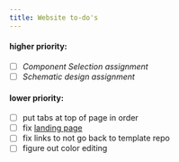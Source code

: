 ```yaml
---
title: Website to-do's
---
```

#### higher priority:
- [ ] *Component Selection assignment*
- [ ] *Schematic design assignment*

#### lower priority:
- [ ] put tabs at top of page in order
- [ ] fix [landing page](https://starfruwuit.github.io/egr314report/)
- [ ] fix links to not go back to template repo
- [ ] figure out color editing